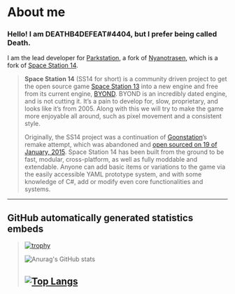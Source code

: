 # About me
### Hello! I am DEATHB4DEFEAT#4404, but I prefer being called Death.

I am the lead developer for [Parkstation](https://github.com/Park-station/Parkstation), a fork of [Nyanotrasen](https://github.com/Nyanotrasen/Nyanotrasen), which is a fork of [Space Station 14](https://github.com/space-wizards/space-station-14).

> **Space Station 14** (SS14 for short) is a community driven project to get the open source game [Space Station 13](https://spacestation13.com) into a new engine and free from its current engine, [BYOND](https://secure.byond.com). BYOND is an incredibly dated engine, and is not cutting it. It’s a pain to develop for, slow, proprietary, and looks like it’s from 2005. Along with this we will try to make the game more enjoyable all around, such as pixel movement and a consistent style.
>
> Originally, the SS14 project was a continuation of [Goonstation](https://forum.ss13.co)’s remake attempt, which was abandoned and [open sourced on 19 of January, 2015](https://archive.fo/xey2L).
> Space Station 14 has been built from the ground to be fast, modular, cross-platform, as well as fully moddable and extendable. Anyone can add basic items or variations to the game via the easily accessible YAML prototype system, and with some knowledge of C#, add or modify even core functionalities and systems.
---

## GitHub automatically generated statistics embeds
> [![trophy](https://github-profile-trophy.vercel.app/?username=DEATHB4DEFEAT&theme=onedark)](https://github.com/ryo-ma/github-profile-trophy)
> 
> ![Anurag's GitHub stats](https://github-readme-stats.vercel.app/api?username=DEATHB4DEFEAT&show_icons=true&count_private=true&theme=radical)
> 
> [![Top Langs](https://github-readme-stats.vercel.app/api/top-langs/?username=DEATHB4DEFEAT&theme=radical)](https://github.com/anuraghazra/github-readme-stats)
> ---
